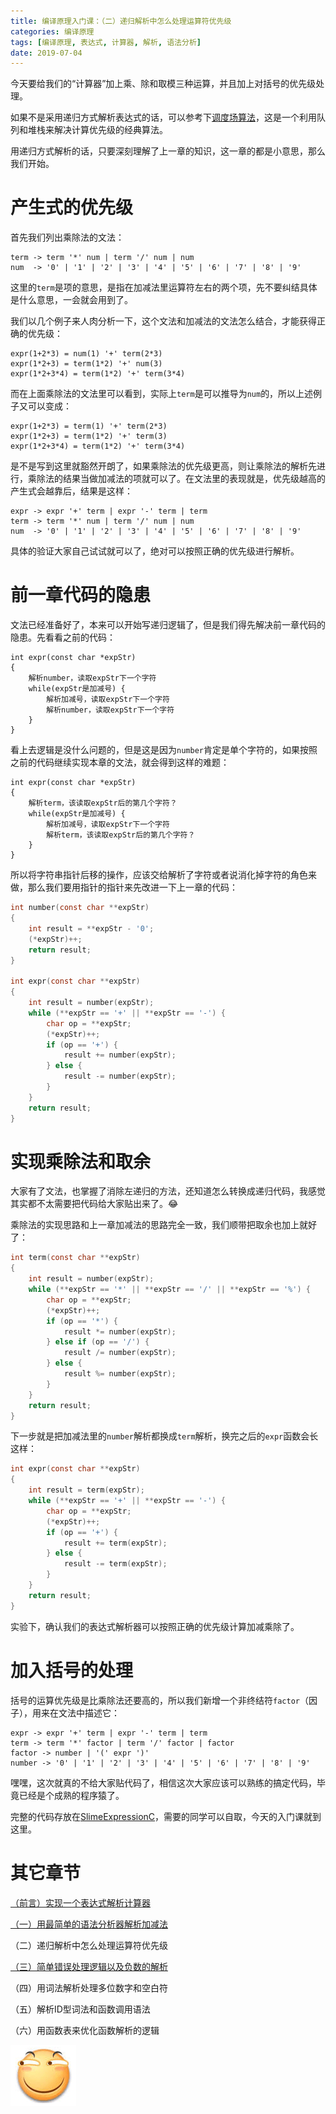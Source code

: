 ```yaml
---
title: 编译原理入门课：（二）递归解析中怎么处理运算符优先级
categories: 编译原理
tags: [编译原理, 表达式, 计算器, 解析, 语法分析]
date: 2019-07-04
---
```


今天要给我们的“计算器”加上乘、除和取模三种运算，并且加上对括号的优先级处理。

如果不是采用递归方式解析表达式的话，可以参考下[调度场算法](https://zh.wikipedia.org/wiki/%E8%B0%83%E5%BA%A6%E5%9C%BA%E7%AE%97%E6%B3%95)，这是一个利用队列和堆栈来解决计算优先级的经典算法。

用递归方式解析的话，只要深刻理解了上一章的知识，这一章的都是小意思，那么我们开始。

<!--more-->

# 产生式的优先级

首先我们列出乘除法的文法：

```
term -> term '*' num | term '/' num | num
num  -> '0' | '1' | '2' | '3' | '4' | '5' | '6' | '7' | '8' | '9'
```

这里的`term`是项的意思，是指在加减法里运算符左右的两个项，先不要纠结具体是什么意思，一会就会用到了。

我们以几个例子来人肉分析一下，这个文法和加减法的文法怎么结合，才能获得正确的优先级：

```
expr(1+2*3) = num(1) '+' term(2*3)
expr(1*2+3) = term(1*2) '+' num(3)
expr(1*2+3*4) = term(1*2) '+' term(3*4)
```

而在上面乘除法的文法里可以看到，实际上`term`是可以推导为`num`的，所以上述例子又可以变成：

```
expr(1+2*3) = term(1) '+' term(2*3)
expr(1*2+3) = term(1*2) '+' term(3)
expr(1*2+3*4) = term(1*2) '+' term(3*4)
```

是不是写到这里就豁然开朗了，如果乘除法的优先级更高，则让乘除法的解析先进行，乘除法的结果当做加减法的项就可以了。在文法里的表现就是，优先级越高的产生式会越靠后，结果是这样：

```
expr -> expr '+' term | expr '-' term | term
term -> term '*' num | term '/' num | num
num  -> '0' | '1' | '2' | '3' | '4' | '5' | '6' | '7' | '8' | '9'
```

具体的验证大家自己试试就可以了，绝对可以按照正确的优先级进行解析。

# 前一章代码的隐患

文法已经准备好了，本来可以开始写递归逻辑了，但是我们得先解决前一章代码的隐患。先看看之前的代码：

```
int expr(const char *expStr)
{
    解析number，读取expStr下一个字符
    while(expStr是加减号) {
        解析加减号，读取expStr下一个字符
        解析number，读取expStr下一个字符
    }
}
```

看上去逻辑是没什么问题的，但是这是因为`number`肯定是单个字符的，如果按照之前的代码继续实现本章的文法，就会得到这样的难题：

```
int expr(const char *expStr)
{
    解析term，该读取expStr后的第几个字符？
    while(expStr是加减号) {
        解析加减号，读取expStr下一个字符
        解析term，该读取expStr后的第几个字符？
    }
}
```

所以将字符串指针后移的操作，应该交给解析了字符或者说消化掉字符的角色来做，那么我们要用指针的指针来先改进一下上一章的代码：

```c
int number(const char **expStr)
{
    int result = **expStr - '0';
    (*expStr)++;
    return result;
}

int expr(const char **expStr)
{
    int result = number(expStr);
    while (**expStr == '+' || **expStr == '-') {
        char op = **expStr;
        (*expStr)++;
        if (op == '+') {
            result += number(expStr);
        } else {
            result -= number(expStr);
        }
    }
    return result;
}
```

# 实现乘除法和取余

大家有了文法，也掌握了消除左递归的方法，还知道怎么转换成递归代码，我感觉其实都不太需要把代码给大家贴出来了。😂

乘除法的实现思路和上一章加减法的思路完全一致，我们顺带把取余也加上就好了：

```c
int term(const char **expStr)
{
    int result = number(expStr);
    while (**expStr == '*' || **expStr == '/' || **expStr == '%') {
        char op = **expStr;
        (*expStr)++;
        if (op == '*') {
            result *= number(expStr);
        } else if (op == '/') {
            result /= number(expStr);
        } else {
            result %= number(expStr);
        }
    }
    return result;
}
```

下一步就是把加减法里的`number`解析都换成`term`解析，换完之后的`expr`函数会长这样：

```c
int expr(const char **expStr)
{
    int result = term(expStr);
    while (**expStr == '+' || **expStr == '-') {
        char op = **expStr;
        (*expStr)++;
        if (op == '+') {
            result += term(expStr);
        } else {
            result -= term(expStr);
        }
    }
    return result;
}
```

实验下，确认我们的表达式解析器可以按照正确的优先级计算加减乘除了。

# 加入括号的处理

括号的运算优先级是比乘除法还要高的，所以我们新增一个非终结符`factor`（因子），用来在文法中描述它：

```
expr -> expr '+' term | expr '-' term | term
term -> term '*' factor | term '/' factor | factor
factor -> number | '(' expr ')'
number -> '0' | '1' | '2' | '3' | '4' | '5' | '6' | '7' | '8' | '9'
```

嘿嘿，这次就真的不给大家贴代码了，相信这次大家应该可以熟练的搞定代码，毕竟已经是个成熟的程序猿了。

完整的代码存放在[SlimeExpressionC](https://github.com/HarrisonXi/SlimeExpressionC/tree/chapter2)，需要的同学可以自取，今天的入门课就到这里。

# 其它章节

[（前言）实现一个表达式解析计算器](/2019/07/编译原理入门课：（前言）实现一个表达式解析计算器.html)

[（一）用最简单的语法分析器解析加减法](/2019/07/编译原理入门课：（一）用最简单的语法分析器解析加减法.html)

（二）递归解析中怎么处理运算符优先级

[（三）简单错误处理逻辑以及负数的解析](/2019/07/编译原理入门课：（三）简单错误处理逻辑以及负数的解析.html)

（四）用词法解析处理多位数字和空白符

（五）解析ID型词法和函数调用语法

（六）用函数表来优化函数解析的逻辑

![01-D](/stickers/001.png)